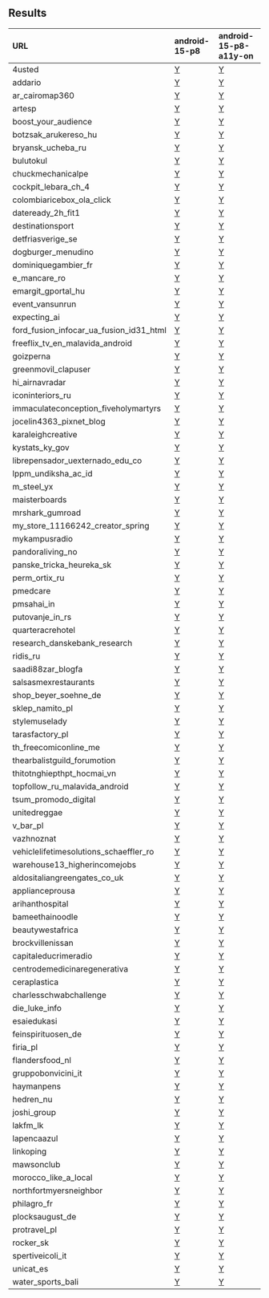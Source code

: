## Results
<table>
<thead>
<tr>
<th align="left">URL</th>
<th align="left">android-15-p8</th>
<th align="left">android-15-p8-a11y-on</th>
</tr>
</thead>
<tbody>
<tr>
<td>4usted</td>
<td><a href="pages/2025-02-15-android-15-p8-4usted-aggregate.svg">Y</a></td>
<td><a href="pages/2025-02-20-android-15-p8-a11y-on-4usted-aggregate.svg">Y</a></td>
</tr>
<tr>
<td>addario</td>
<td><a href="pages/2025-02-15-android-15-p8-addario-aggregate.svg">Y</a></td>
<td><a href="pages/2025-02-20-android-15-p8-a11y-on-addario-aggregate.svg">Y</a></td>
</tr>
<tr>
<td>ar_cairomap360</td>
<td><a href="pages/2025-02-15-android-15-p8-ar_cairomap360-aggregate.svg">Y</a></td>
<td><a href="pages/2025-02-20-android-15-p8-a11y-on-ar_cairomap360-aggregate.svg">Y</a></td>
</tr>
<tr>
<td>artesp</td>
<td><a href="pages/2025-02-15-android-15-p8-artesp-aggregate.svg">Y</a></td>
<td><a href="pages/2025-02-20-android-15-p8-a11y-on-artesp-aggregate.svg">Y</a></td>
</tr>
<tr>
<td>boost_your_audience</td>
<td><a href="pages/2025-02-15-android-15-p8-boost_your_audience-aggregate.svg">Y</a></td>
<td><a href="pages/2025-02-20-android-15-p8-a11y-on-boost_your_audience-aggregate.svg">Y</a></td>
</tr>
<tr>
<td>botzsak_arukereso_hu</td>
<td><a href="pages/2025-02-15-android-15-p8-botzsak_arukereso_hu-aggregate.svg">Y</a></td>
<td><a href="pages/2025-02-20-android-15-p8-a11y-on-botzsak_arukereso_hu-aggregate.svg">Y</a></td>
</tr>
<tr>
<td>bryansk_ucheba_ru</td>
<td><a href="pages/2025-02-15-android-15-p8-bryansk_ucheba_ru-aggregate.svg">Y</a></td>
<td><a href="pages/2025-02-20-android-15-p8-a11y-on-bryansk_ucheba_ru-aggregate.svg">Y</a></td>
</tr>
<tr>
<td>bulutokul</td>
<td><a href="pages/2025-02-15-android-15-p8-bulutokul-aggregate.svg">Y</a></td>
<td><a href="pages/2025-02-20-android-15-p8-a11y-on-bulutokul-aggregate.svg">Y</a></td>
</tr>
<tr>
<td>chuckmechanicalpe</td>
<td><a href="pages/2025-02-15-android-15-p8-chuckmechanicalpe-aggregate.svg">Y</a></td>
<td><a href="pages/2025-02-20-android-15-p8-a11y-on-chuckmechanicalpe-aggregate.svg">Y</a></td>
</tr>
<tr>
<td>cockpit_lebara_ch_4</td>
<td><a href="pages/2025-02-15-android-15-p8-cockpit_lebara_ch_4-aggregate.svg">Y</a></td>
<td><a href="pages/2025-02-20-android-15-p8-a11y-on-cockpit_lebara_ch_4-aggregate.svg">Y</a></td>
</tr>
<tr>
<td>colombiaricebox_ola_click</td>
<td><a href="pages/2025-02-15-android-15-p8-colombiaricebox_ola_click-aggregate.svg">Y</a></td>
<td><a href="pages/2025-02-20-android-15-p8-a11y-on-colombiaricebox_ola_click-aggregate.svg">Y</a></td>
</tr>
<tr>
<td>dateready_2h_fit1</td>
<td><a href="pages/2025-02-15-android-15-p8-dateready_2h_fit1-aggregate.svg">Y</a></td>
<td><a href="pages/2025-02-20-android-15-p8-a11y-on-dateready_2h_fit1-aggregate.svg">Y</a></td>
</tr>
<tr>
<td>destinationsport</td>
<td><a href="pages/2025-02-15-android-15-p8-destinationsport-aggregate.svg">Y</a></td>
<td><a href="pages/2025-02-20-android-15-p8-a11y-on-destinationsport-aggregate.svg">Y</a></td>
</tr>
<tr>
<td>detfriasverige_se</td>
<td><a href="pages/2025-02-15-android-15-p8-detfriasverige_se-aggregate.svg">Y</a></td>
<td><a href="pages/2025-02-20-android-15-p8-a11y-on-detfriasverige_se-aggregate.svg">Y</a></td>
</tr>
<tr>
<td>dogburger_menudino</td>
<td><a href="pages/2025-02-15-android-15-p8-dogburger_menudino-aggregate.svg">Y</a></td>
<td><a href="pages/2025-02-20-android-15-p8-a11y-on-dogburger_menudino-aggregate.svg">Y</a></td>
</tr>
<tr>
<td>dominiquegambier_fr</td>
<td><a href="pages/2025-02-15-android-15-p8-dominiquegambier_fr-aggregate.svg">Y</a></td>
<td><a href="pages/2025-02-20-android-15-p8-a11y-on-dominiquegambier_fr-aggregate.svg">Y</a></td>
</tr>
<tr>
<td>e_mancare_ro</td>
<td><a href="pages/2025-02-15-android-15-p8-e_mancare_ro-aggregate.svg">Y</a></td>
<td><a href="pages/2025-02-20-android-15-p8-a11y-on-e_mancare_ro-aggregate.svg">Y</a></td>
</tr>
<tr>
<td>emargit_gportal_hu</td>
<td><a href="pages/2025-02-15-android-15-p8-emargit_gportal_hu-aggregate.svg">Y</a></td>
<td><a href="pages/2025-02-20-android-15-p8-a11y-on-emargit_gportal_hu-aggregate.svg">Y</a></td>
</tr>
<tr>
<td>event_vansunrun</td>
<td><a href="pages/2025-02-15-android-15-p8-event_vansunrun-aggregate.svg">Y</a></td>
<td><a href="pages/2025-02-20-android-15-p8-a11y-on-event_vansunrun-aggregate.svg">Y</a></td>
</tr>
<tr>
<td>expecting_ai</td>
<td><a href="pages/2025-02-15-android-15-p8-expecting_ai-aggregate.svg">Y</a></td>
<td><a href="pages/2025-02-20-android-15-p8-a11y-on-expecting_ai-aggregate.svg">Y</a></td>
</tr>
<tr>
<td>ford_fusion_infocar_ua_fusion_id31_html</td>
<td><a href="pages/2025-02-15-android-15-p8-ford_fusion_infocar_ua_fusion_id31_html-aggregate.svg">Y</a></td>
<td><a href="pages/2025-02-20-android-15-p8-a11y-on-ford_fusion_infocar_ua_fusion_id31_html-aggregate.svg">Y</a></td>
</tr>
<tr>
<td>freeflix_tv_en_malavida_android</td>
<td><a href="pages/2025-02-15-android-15-p8-freeflix_tv_en_malavida_android-aggregate.svg">Y</a></td>
<td><a href="pages/2025-02-20-android-15-p8-a11y-on-freeflix_tv_en_malavida_android-aggregate.svg">Y</a></td>
</tr>
<tr>
<td>goizperna</td>
<td><a href="pages/2025-02-15-android-15-p8-goizperna-aggregate.svg">Y</a></td>
<td><a href="pages/2025-02-20-android-15-p8-a11y-on-goizperna-aggregate.svg">Y</a></td>
</tr>
<tr>
<td>greenmovil_clapuser</td>
<td><a href="pages/2025-02-15-android-15-p8-greenmovil_clapuser-aggregate.svg">Y</a></td>
<td><a href="pages/2025-02-20-android-15-p8-a11y-on-greenmovil_clapuser-aggregate.svg">Y</a></td>
</tr>
<tr>
<td>hi_airnavradar</td>
<td><a href="pages/2025-02-15-android-15-p8-hi_airnavradar-aggregate.svg">Y</a></td>
<td><a href="pages/2025-02-20-android-15-p8-a11y-on-hi_airnavradar-aggregate.svg">Y</a></td>
</tr>
<tr>
<td>iconinteriors_ru</td>
<td><a href="pages/2025-02-15-android-15-p8-iconinteriors_ru-aggregate.svg">Y</a></td>
<td><a href="pages/2025-02-20-android-15-p8-a11y-on-iconinteriors_ru-aggregate.svg">Y</a></td>
</tr>
<tr>
<td>immaculateconception_fiveholymartyrs</td>
<td><a href="pages/2025-02-15-android-15-p8-immaculateconception_fiveholymartyrs-aggregate.svg">Y</a></td>
<td><a href="pages/2025-02-20-android-15-p8-a11y-on-immaculateconception_fiveholymartyrs-aggregate.svg">Y</a></td>
</tr>
<tr>
<td>jocelin4363_pixnet_blog</td>
<td><a href="pages/2025-02-15-android-15-p8-jocelin4363_pixnet_blog-aggregate.svg">Y</a></td>
<td><a href="pages/2025-02-20-android-15-p8-a11y-on-jocelin4363_pixnet_blog-aggregate.svg">Y</a></td>
</tr>
<tr>
<td>karaleighcreative</td>
<td><a href="pages/2025-02-15-android-15-p8-karaleighcreative-aggregate.svg">Y</a></td>
<td><a href="pages/2025-02-20-android-15-p8-a11y-on-karaleighcreative-aggregate.svg">Y</a></td>
</tr>
<tr>
<td>kystats_ky_gov</td>
<td><a href="pages/2025-02-15-android-15-p8-kystats_ky_gov-aggregate.svg">Y</a></td>
<td><a href="pages/2025-02-20-android-15-p8-a11y-on-kystats_ky_gov-aggregate.svg">Y</a></td>
</tr>
<tr>
<td>librepensador_uexternado_edu_co</td>
<td><a href="pages/2025-02-15-android-15-p8-librepensador_uexternado_edu_co-aggregate.svg">Y</a></td>
<td><a href="pages/2025-02-20-android-15-p8-a11y-on-librepensador_uexternado_edu_co-aggregate.svg">Y</a></td>
</tr>
<tr>
<td>lppm_undiksha_ac_id</td>
<td><a href="pages/2025-02-15-android-15-p8-lppm_undiksha_ac_id-aggregate.svg">Y</a></td>
<td><a href="pages/2025-02-20-android-15-p8-a11y-on-lppm_undiksha_ac_id-aggregate.svg">Y</a></td>
</tr>
<tr>
<td>m_steel_yx</td>
<td><a href="pages/2025-02-15-android-15-p8-m_steel_yx-aggregate.svg">Y</a></td>
<td><a href="pages/2025-02-20-android-15-p8-a11y-on-m_steel_yx-aggregate.svg">Y</a></td>
</tr>
<tr>
<td>maisterboards</td>
<td><a href="pages/2025-02-15-android-15-p8-maisterboards-aggregate.svg">Y</a></td>
<td><a href="pages/2025-02-20-android-15-p8-a11y-on-maisterboards-aggregate.svg">Y</a></td>
</tr>
<tr>
<td>mrshark_gumroad</td>
<td><a href="pages/2025-02-15-android-15-p8-mrshark_gumroad-aggregate.svg">Y</a></td>
<td><a href="pages/2025-02-20-android-15-p8-a11y-on-mrshark_gumroad-aggregate.svg">Y</a></td>
</tr>
<tr>
<td>my_store_11166242_creator_spring</td>
<td><a href="pages/2025-02-15-android-15-p8-my_store_11166242_creator_spring-aggregate.svg">Y</a></td>
<td><a href="pages/2025-02-20-android-15-p8-a11y-on-my_store_11166242_creator_spring-aggregate.svg">Y</a></td>
</tr>
<tr>
<td>mykampusradio</td>
<td><a href="pages/2025-02-15-android-15-p8-mykampusradio-aggregate.svg">Y</a></td>
<td><a href="pages/2025-02-20-android-15-p8-a11y-on-mykampusradio-aggregate.svg">Y</a></td>
</tr>
<tr>
<td>pandoraliving_no</td>
<td><a href="pages/2025-02-15-android-15-p8-pandoraliving_no-aggregate.svg">Y</a></td>
<td><a href="pages/2025-02-20-android-15-p8-a11y-on-pandoraliving_no-aggregate.svg">Y</a></td>
</tr>
<tr>
<td>panske_tricka_heureka_sk</td>
<td><a href="pages/2025-02-15-android-15-p8-panske_tricka_heureka_sk-aggregate.svg">Y</a></td>
<td><a href="pages/2025-02-20-android-15-p8-a11y-on-panske_tricka_heureka_sk-aggregate.svg">Y</a></td>
</tr>
<tr>
<td>perm_ortix_ru</td>
<td><a href="pages/2025-02-15-android-15-p8-perm_ortix_ru-aggregate.svg">Y</a></td>
<td><a href="pages/2025-02-20-android-15-p8-a11y-on-perm_ortix_ru-aggregate.svg">Y</a></td>
</tr>
<tr>
<td>pmedcare</td>
<td><a href="pages/2025-02-15-android-15-p8-pmedcare-aggregate.svg">Y</a></td>
<td><a href="pages/2025-02-20-android-15-p8-a11y-on-pmedcare-aggregate.svg">Y</a></td>
</tr>
<tr>
<td>pmsahai_in</td>
<td><a href="pages/2025-02-15-android-15-p8-pmsahai_in-aggregate.svg">Y</a></td>
<td><a href="pages/2025-02-20-android-15-p8-a11y-on-pmsahai_in-aggregate.svg">Y</a></td>
</tr>
<tr>
<td>putovanje_in_rs</td>
<td><a href="pages/2025-02-15-android-15-p8-putovanje_in_rs-aggregate.svg">Y</a></td>
<td><a href="pages/2025-02-20-android-15-p8-a11y-on-putovanje_in_rs-aggregate.svg">Y</a></td>
</tr>
<tr>
<td>quarteracrehotel</td>
<td><a href="pages/2025-02-15-android-15-p8-quarteracrehotel-aggregate.svg">Y</a></td>
<td><a href="pages/2025-02-20-android-15-p8-a11y-on-quarteracrehotel-aggregate.svg">Y</a></td>
</tr>
<tr>
<td>research_danskebank_research</td>
<td><a href="pages/2025-02-15-android-15-p8-research_danskebank_research-aggregate.svg">Y</a></td>
<td><a href="pages/2025-02-20-android-15-p8-a11y-on-research_danskebank_research-aggregate.svg">Y</a></td>
</tr>
<tr>
<td>ridis_ru</td>
<td><a href="pages/2025-02-15-android-15-p8-ridis_ru-aggregate.svg">Y</a></td>
<td><a href="pages/2025-02-20-android-15-p8-a11y-on-ridis_ru-aggregate.svg">Y</a></td>
</tr>
<tr>
<td>saadi88zar_blogfa</td>
<td><a href="pages/2025-02-15-android-15-p8-saadi88zar_blogfa-aggregate.svg">Y</a></td>
<td><a href="pages/2025-02-20-android-15-p8-a11y-on-saadi88zar_blogfa-aggregate.svg">Y</a></td>
</tr>
<tr>
<td>salsasmexrestaurants</td>
<td><a href="pages/2025-02-15-android-15-p8-salsasmexrestaurants-aggregate.svg">Y</a></td>
<td><a href="pages/2025-02-20-android-15-p8-a11y-on-salsasmexrestaurants-aggregate.svg">Y</a></td>
</tr>
<tr>
<td>shop_beyer_soehne_de</td>
<td><a href="pages/2025-02-15-android-15-p8-shop_beyer_soehne_de-aggregate.svg">Y</a></td>
<td><a href="pages/2025-02-20-android-15-p8-a11y-on-shop_beyer_soehne_de-aggregate.svg">Y</a></td>
</tr>
<tr>
<td>sklep_namito_pl</td>
<td><a href="pages/2025-02-15-android-15-p8-sklep_namito_pl-aggregate.svg">Y</a></td>
<td><a href="pages/2025-02-20-android-15-p8-a11y-on-sklep_namito_pl-aggregate.svg">Y</a></td>
</tr>
<tr>
<td>stylemuselady</td>
<td><a href="pages/2025-02-15-android-15-p8-stylemuselady-aggregate.svg">Y</a></td>
<td><a href="pages/2025-02-20-android-15-p8-a11y-on-stylemuselady-aggregate.svg">Y</a></td>
</tr>
<tr>
<td>tarasfactory_pl</td>
<td><a href="pages/2025-02-15-android-15-p8-tarasfactory_pl-aggregate.svg">Y</a></td>
<td><a href="pages/2025-02-20-android-15-p8-a11y-on-tarasfactory_pl-aggregate.svg">Y</a></td>
</tr>
<tr>
<td>th_freecomiconline_me</td>
<td><a href="pages/2025-02-15-android-15-p8-th_freecomiconline_me-aggregate.svg">Y</a></td>
<td><a href="pages/2025-02-20-android-15-p8-a11y-on-th_freecomiconline_me-aggregate.svg">Y</a></td>
</tr>
<tr>
<td>thearbalistguild_forumotion</td>
<td><a href="pages/2025-02-15-android-15-p8-thearbalistguild_forumotion-aggregate.svg">Y</a></td>
<td><a href="pages/2025-02-20-android-15-p8-a11y-on-thearbalistguild_forumotion-aggregate.svg">Y</a></td>
</tr>
<tr>
<td>thitotnghiepthpt_hocmai_vn</td>
<td><a href="pages/2025-02-15-android-15-p8-thitotnghiepthpt_hocmai_vn-aggregate.svg">Y</a></td>
<td><a href="pages/2025-02-20-android-15-p8-a11y-on-thitotnghiepthpt_hocmai_vn-aggregate.svg">Y</a></td>
</tr>
<tr>
<td>topfollow_ru_malavida_android</td>
<td><a href="pages/2025-02-15-android-15-p8-topfollow_ru_malavida_android-aggregate.svg">Y</a></td>
<td><a href="pages/2025-02-20-android-15-p8-a11y-on-topfollow_ru_malavida_android-aggregate.svg">Y</a></td>
</tr>
<tr>
<td>tsum_promodo_digital</td>
<td><a href="pages/2025-02-15-android-15-p8-tsum_promodo_digital-aggregate.svg">Y</a></td>
<td><a href="pages/2025-02-20-android-15-p8-a11y-on-tsum_promodo_digital-aggregate.svg">Y</a></td>
</tr>
<tr>
<td>unitedreggae</td>
<td><a href="pages/2025-02-15-android-15-p8-unitedreggae-aggregate.svg">Y</a></td>
<td><a href="pages/2025-02-20-android-15-p8-a11y-on-unitedreggae-aggregate.svg">Y</a></td>
</tr>
<tr>
<td>v_bar_pl</td>
<td><a href="pages/2025-02-15-android-15-p8-v_bar_pl-aggregate.svg">Y</a></td>
<td><a href="pages/2025-02-20-android-15-p8-a11y-on-v_bar_pl-aggregate.svg">Y</a></td>
</tr>
<tr>
<td>vazhnoznat</td>
<td><a href="pages/2025-02-15-android-15-p8-vazhnoznat-aggregate.svg">Y</a></td>
<td><a href="pages/2025-02-20-android-15-p8-a11y-on-vazhnoznat-aggregate.svg">Y</a></td>
</tr>
<tr>
<td>vehiclelifetimesolutions_schaeffler_ro</td>
<td><a href="pages/2025-02-15-android-15-p8-vehiclelifetimesolutions_schaeffler_ro-aggregate.svg">Y</a></td>
<td><a href="pages/2025-02-20-android-15-p8-a11y-on-vehiclelifetimesolutions_schaeffler_ro-aggregate.svg">Y</a></td>
</tr>
<tr>
<td>warehouse13_higherincomejobs</td>
<td><a href="pages/2025-02-15-android-15-p8-warehouse13_higherincomejobs-aggregate.svg">Y</a></td>
<td><a href="pages/2025-02-20-android-15-p8-a11y-on-warehouse13_higherincomejobs-aggregate.svg">Y</a></td>
</tr>
<tr>
<td>aldositaliangreengates_co_uk</td>
<td><a href="pages/2025-02-15-android-15-p8-aldositaliangreengates_co_uk-aggregate.svg">Y</a></td>
<td><a href="pages/2025-02-20-android-15-p8-a11y-on-aldositaliangreengates_co_uk-aggregate.svg">Y</a></td>
</tr>
<tr>
<td>applianceprousa</td>
<td><a href="pages/2025-02-15-android-15-p8-applianceprousa-aggregate.svg">Y</a></td>
<td><a href="pages/2025-02-20-android-15-p8-a11y-on-applianceprousa-aggregate.svg">Y</a></td>
</tr>
<tr>
<td>arihanthospital</td>
<td><a href="pages/2025-02-15-android-15-p8-arihanthospital-aggregate.svg">Y</a></td>
<td><a href="pages/2025-02-20-android-15-p8-a11y-on-arihanthospital-aggregate.svg">Y</a></td>
</tr>
<tr>
<td>bameethainoodle</td>
<td><a href="pages/2025-02-15-android-15-p8-bameethainoodle-aggregate.svg">Y</a></td>
<td><a href="pages/2025-02-20-android-15-p8-a11y-on-bameethainoodle-aggregate.svg">Y</a></td>
</tr>
<tr>
<td>beautywestafrica</td>
<td><a href="pages/2025-02-15-android-15-p8-beautywestafrica-aggregate.svg">Y</a></td>
<td><a href="pages/2025-02-20-android-15-p8-a11y-on-beautywestafrica-aggregate.svg">Y</a></td>
</tr>
<tr>
<td>brockvillenissan</td>
<td><a href="pages/2025-02-15-android-15-p8-brockvillenissan-aggregate.svg">Y</a></td>
<td><a href="pages/2025-02-20-android-15-p8-a11y-on-brockvillenissan-aggregate.svg">Y</a></td>
</tr>
<tr>
<td>capitaleducrimeradio</td>
<td><a href="pages/2025-02-15-android-15-p8-capitaleducrimeradio-aggregate.svg">Y</a></td>
<td><a href="pages/2025-02-20-android-15-p8-a11y-on-capitaleducrimeradio-aggregate.svg">Y</a></td>
</tr>
<tr>
<td>centrodemedicinaregenerativa</td>
<td><a href="pages/2025-02-15-android-15-p8-centrodemedicinaregenerativa-aggregate.svg">Y</a></td>
<td><a href="pages/2025-02-20-android-15-p8-a11y-on-centrodemedicinaregenerativa-aggregate.svg">Y</a></td>
</tr>
<tr>
<td>ceraplastica</td>
<td><a href="pages/2025-02-15-android-15-p8-ceraplastica-aggregate.svg">Y</a></td>
<td><a href="pages/2025-02-20-android-15-p8-a11y-on-ceraplastica-aggregate.svg">Y</a></td>
</tr>
<tr>
<td>charlesschwabchallenge</td>
<td><a href="pages/2025-02-15-android-15-p8-charlesschwabchallenge-aggregate.svg">Y</a></td>
<td><a href="pages/2025-02-20-android-15-p8-a11y-on-charlesschwabchallenge-aggregate.svg">Y</a></td>
</tr>
<tr>
<td>die_luke_info</td>
<td><a href="pages/2025-02-15-android-15-p8-die_luke_info-aggregate.svg">Y</a></td>
<td><a href="pages/2025-02-20-android-15-p8-a11y-on-die_luke_info-aggregate.svg">Y</a></td>
</tr>
<tr>
<td>esaiedukasi</td>
<td><a href="pages/2025-02-15-android-15-p8-esaiedukasi-aggregate.svg">Y</a></td>
<td><a href="pages/2025-02-20-android-15-p8-a11y-on-esaiedukasi-aggregate.svg">Y</a></td>
</tr>
<tr>
<td>feinspirituosen_de</td>
<td><a href="pages/2025-02-15-android-15-p8-feinspirituosen_de-aggregate.svg">Y</a></td>
<td><a href="pages/2025-02-20-android-15-p8-a11y-on-feinspirituosen_de-aggregate.svg">Y</a></td>
</tr>
<tr>
<td>firia_pl</td>
<td><a href="pages/2025-02-15-android-15-p8-firia_pl-aggregate.svg">Y</a></td>
<td><a href="pages/2025-02-20-android-15-p8-a11y-on-firia_pl-aggregate.svg">Y</a></td>
</tr>
<tr>
<td>flandersfood_nl</td>
<td><a href="pages/2025-02-15-android-15-p8-flandersfood_nl-aggregate.svg">Y</a></td>
<td><a href="pages/2025-02-20-android-15-p8-a11y-on-flandersfood_nl-aggregate.svg">Y</a></td>
</tr>
<tr>
<td>gruppobonvicini_it</td>
<td><a href="pages/2025-02-15-android-15-p8-gruppobonvicini_it-aggregate.svg">Y</a></td>
<td><a href="pages/2025-02-20-android-15-p8-a11y-on-gruppobonvicini_it-aggregate.svg">Y</a></td>
</tr>
<tr>
<td>haymanpens</td>
<td><a href="pages/2025-02-15-android-15-p8-haymanpens-aggregate.svg">Y</a></td>
<td><a href="pages/2025-02-20-android-15-p8-a11y-on-haymanpens-aggregate.svg">Y</a></td>
</tr>
<tr>
<td>hedren_nu</td>
<td><a href="pages/2025-02-15-android-15-p8-hedren_nu-aggregate.svg">Y</a></td>
<td><a href="pages/2025-02-20-android-15-p8-a11y-on-hedren_nu-aggregate.svg">Y</a></td>
</tr>
<tr>
<td>joshi_group</td>
<td><a href="pages/2025-02-15-android-15-p8-joshi_group-aggregate.svg">Y</a></td>
<td><a href="pages/2025-02-20-android-15-p8-a11y-on-joshi_group-aggregate.svg">Y</a></td>
</tr>
<tr>
<td>lakfm_lk</td>
<td><a href="pages/2025-02-15-android-15-p8-lakfm_lk-aggregate.svg">Y</a></td>
<td><a href="pages/2025-02-20-android-15-p8-a11y-on-lakfm_lk-aggregate.svg">Y</a></td>
</tr>
<tr>
<td>lapencaazul</td>
<td><a href="pages/2025-02-15-android-15-p8-lapencaazul-aggregate.svg">Y</a></td>
<td><a href="pages/2025-02-20-android-15-p8-a11y-on-lapencaazul-aggregate.svg">Y</a></td>
</tr>
<tr>
<td>linkoping</td>
<td><a href="pages/2025-02-15-android-15-p8-linkoping-aggregate.svg">Y</a></td>
<td><a href="pages/2025-02-20-android-15-p8-a11y-on-linkoping-aggregate.svg">Y</a></td>
</tr>
<tr>
<td>mawsonclub</td>
<td><a href="pages/2025-02-15-android-15-p8-mawsonclub-aggregate.svg">Y</a></td>
<td><a href="pages/2025-02-20-android-15-p8-a11y-on-mawsonclub-aggregate.svg">Y</a></td>
</tr>
<tr>
<td>morocco_like_a_local</td>
<td><a href="pages/2025-02-15-android-15-p8-morocco_like_a_local-aggregate.svg">Y</a></td>
<td><a href="pages/2025-02-20-android-15-p8-a11y-on-morocco_like_a_local-aggregate.svg">Y</a></td>
</tr>
<tr>
<td>northfortmyersneighbor</td>
<td><a href="pages/2025-02-15-android-15-p8-northfortmyersneighbor-aggregate.svg">Y</a></td>
<td><a href="pages/2025-02-20-android-15-p8-a11y-on-northfortmyersneighbor-aggregate.svg">Y</a></td>
</tr>
<tr>
<td>philagro_fr</td>
<td><a href="pages/2025-02-15-android-15-p8-philagro_fr-aggregate.svg">Y</a></td>
<td><a href="pages/2025-02-20-android-15-p8-a11y-on-philagro_fr-aggregate.svg">Y</a></td>
</tr>
<tr>
<td>plocksaugust_de</td>
<td><a href="pages/2025-02-15-android-15-p8-plocksaugust_de-aggregate.svg">Y</a></td>
<td><a href="pages/2025-02-20-android-15-p8-a11y-on-plocksaugust_de-aggregate.svg">Y</a></td>
</tr>
<tr>
<td>protravel_pl</td>
<td><a href="pages/2025-02-15-android-15-p8-protravel_pl-aggregate.svg">Y</a></td>
<td><a href="pages/2025-02-20-android-15-p8-a11y-on-protravel_pl-aggregate.svg">Y</a></td>
</tr>
<tr>
<td>rocker_sk</td>
<td><a href="pages/2025-02-15-android-15-p8-rocker_sk-aggregate.svg">Y</a></td>
<td><a href="pages/2025-02-20-android-15-p8-a11y-on-rocker_sk-aggregate.svg">Y</a></td>
</tr>
<tr>
<td>spertiveicoli_it</td>
<td><a href="pages/2025-02-15-android-15-p8-spertiveicoli_it-aggregate.svg">Y</a></td>
<td><a href="pages/2025-02-20-android-15-p8-a11y-on-spertiveicoli_it-aggregate.svg">Y</a></td>
</tr>
<tr>
<td>unicat_es</td>
<td><a href="pages/2025-02-15-android-15-p8-unicat_es-aggregate.svg">Y</a></td>
<td><a href="pages/2025-02-20-android-15-p8-a11y-on-unicat_es-aggregate.svg">Y</a></td>
</tr>
<tr>
<td>water_sports_bali</td>
<td><a href="pages/2025-02-15-android-15-p8-water_sports_bali-aggregate.svg">Y</a></td>
<td><a href="pages/2025-02-20-android-15-p8-a11y-on-water_sports_bali-aggregate.svg">Y</a></td>
</tr>
</tbody>
</table>
